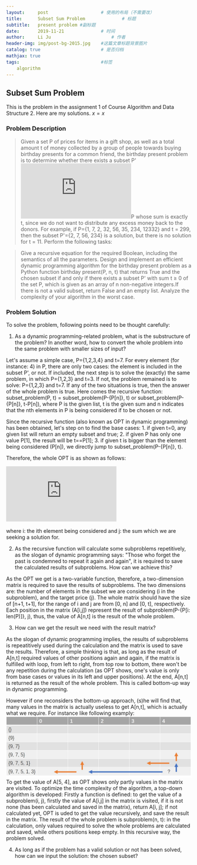 ```yaml
---
layout:     post   				    # 使用的布局（不需要改）
title:      Subset Sum Problem				# 标题 
subtitle:   present problem #副标题
date:       2019-11-21 				# 时间
author:     Li Ju 						# 作者
header-img: img/post-bg-2015.jpg 	#这篇文章标题背景图片
catalog: true 						# 是否归档
mathjax: true
tags:								#标签
    algorithm
---
```



## Subset Sum Problem
This is the problem in the assignment 1 of Course Algorithm and Data Structure 2. Here are my solutions.  $x=x$
### Problem Description
> Given a set P of prices for items in a gift shop, as well as a total amount t of money collected by a group of people towards buying birthday presents for a common friend, 
the birthday present problem is to determine whether there exists a subset P'![](http://latex.codecogs.com/gif.latex?%5Csubseteq)P whose sum is exactly t, since we do not want to distribute any excess money back to the donors. For example, if P={1, 7, 2, 32, 56, 35, 234, 12332} and t = 299, then the subset P'={2, 7, 56, 234} is a solution, but there is no solution for t = 11. Perform the following tasks:

>Give a recursive equation for the required Boolean, including the semantics of all the parameters. Design and implement an efficient dynamic programming algorithm for the birthday present problem as a Python function birthday present(P, n, t) that returns True and the chosen subset if and only if there exists a subset P' with sum t ≥ 0 of the set P, which is given as an array of n non-negative integers.If there is not a valid subset, return False and an empty list. Analyze the complexity of your algorithm in the worst case. 

### Problem Solution
To solve the problem, following points need to be thought carefully: 

1. As a dynamic programming-related problem, what is the substructure of the problem? In another word, how to convert the whole problem into the same problem with smaller sizes of input? 

Let's assume a simple case, P={1,2,3,4} and t=7. For every element (for instance: 4) in P, there are only two cases: the element is included in the subset P', or not. If included, the next step is to solve the (exactly) the same problem, in which P={1,2,3} and t=3. If not, the problem remained is to solve: P={1,2,3} and t=7. If any of the two situations is true, then the answer of the whole problem is true. Here comes the recursive function: subset_problem(P, t) = subset_problem(P-{P[n]}, t) or subset_problem(P-{P[n]}, t-P[n]), where P is the given list, t is the given sum and n indicates that the nth elements in P is being considered if to be chosen or not. 

Since the recursive function (also known as OPT in dynamic programming) has been obtained, let's step on to find the base cases: 1. if given t=0, any given list will return an empty subset and true; 2. if given P has only one value P[1], the result will be t==P[1]; 3. if given t is bigger than the element being considered (P[n]), we directly jump to subset_problem(P-{P[n]}, t). 

Therefore, the whole OPT is as shown as follows: 

![](http://latex.codecogs.com/gif.latex?%24%24OPT%28i%2Cj%29%3D%20%5Cbegin%7Bcases%7D%20True%20%26%20%5Ctext%7Bif%7E%7D%20j%3D0%5C%5C%20False%20%26%20%5Ctext%7Bif%7E%7D%20j%5Cneq0%2C%20i%3D0%5C%5C%20OPT%28i-1%2Cj%29%20%26%20%5Ctext%7Bif%7E%7D%20i%3E0%2Cj-P%5Bi%5D%3C0%5C%5C%20OPT%28i-1%2Cj%29%20%5C%20or%5C%20OPT%28i-1%2Cj-P%5Bi%5D%29%20%26%20%5Ctext%7Botherwise%7D%20%5Cend%7Bcases%7D%24%24)

where i: the ith element being considered and j: the sum which we are seeking a solution for.

2. As the recursive function will calculate some subproblems repetitively, as the slogan of dynamic programming says: "Those who forget the past is condemned to repeat it again and again", it is required to save the calculated results of subproblems. How can we achieve this? 

As the OPT we get is a two-variable function, therefore, a two-dimension matrix is required to save the results of subproblems. The two dimensions are: the number of elements in the subset we are considering (i in the subproblem), and the target price (j). The whole matrix should have the size of [n+1, t+1], for the range of i and j are from [0, n] and [0, t], respectively. Each position in the matrix (A[i,j]) represent the result of subproblem(P-{P[i: len(P)]}, j), thus, the value of A[n,t] is the result of the whole problem. 

3. How can we get the result we need with the result matrix? 

As the slogan of dynamic programming implies, the results of subproblems is repeatitively used during the calculation and the matrix is used to save the results. Therefore, a simple thinking is that, as long as the result of A[n,t] required values of other positions again and again, if the matrix is fulfilled with loop, from left to right, from top row to bottom, there won't be any repetition during the calculation (as OPT shows, one's value is only from base cases or values in its left and upper positions). At the end, A[n,t] is returned as the result of the whole problem. This is called bottom-up way in dynamic programming. 

However if one reconsiders the bottom-up approach, (s)he will find that, many values in the matrix is actually useless to get A[n,t], which is actually what we require. For instance like following examply: 
![avatar](/img/19-11-21/01.jpg)
To get the value of A[5, 4], as OPT shows only partly values in the matrix are visited. To optimize the time complexity of the algorithm, a top-down algorithm is developed: Firstly a function is defined: to get the value of a subproblem(i, j), firstly the value of A[i,j] in the matrix is visited, if it is not none (has been calculated and saved in the matrix), return A[i, j]; if not calculated yet, OPT is uded to get the value recursively, and save the result in the matrix. The result of the whole problem is subproblem(n, t): in the calculation, only values required to solve the whole problems are calculated and saved, while others positions keep empty. In this recursive way, the problem solved. 

4. As long as if the problem has a valid solution or not has been solved, how can we input the solution: the chosen subset?


